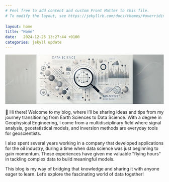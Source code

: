 ```yaml
---
# Feel free to add content and custom Front Matter to this file.
# To modify the layout, see https://jekyllrb.com/docs/themes/#overriding-theme-defaults

layout: home
title: "Home"
date:   2024-12-25 13:27:44 +0100
categories: jekyll update
---
```


![Home image](./banner.PNG)

👋 Hi there! Welcome to my blog, where I’ll be sharing ideas and tips from my journey transitioning from Earth Sciences to Data Science. With a degree in Geophysical Engineering, I come from a multidisciplinary field where signal analysis, geostatistical models, and inversion methods are everyday tools for geoscientists.

I also spent several years working in a company that developed applications for the oil industry, during a time when data science was just beginning to gain momentum. These experiences have given me valuable "flying hours" in tackling complex data to build meaningful models.

This blog is my way of bridging that knowledge and sharing it with anyone eager to learn. Let’s explore the fascinating world of data together!
